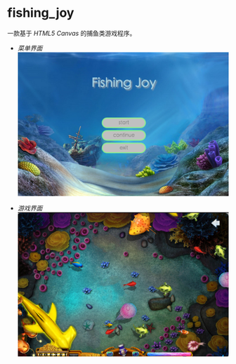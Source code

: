 # fishing_joy 

一款基于 _HTML5_ _Canvas_ 的捕鱼类游戏程序。

* _菜单界面_
![Menu Page](menuPage.png "菜单界面")

* _游戏界面_
![Menu Page](gamePage.png "游戏界面")






